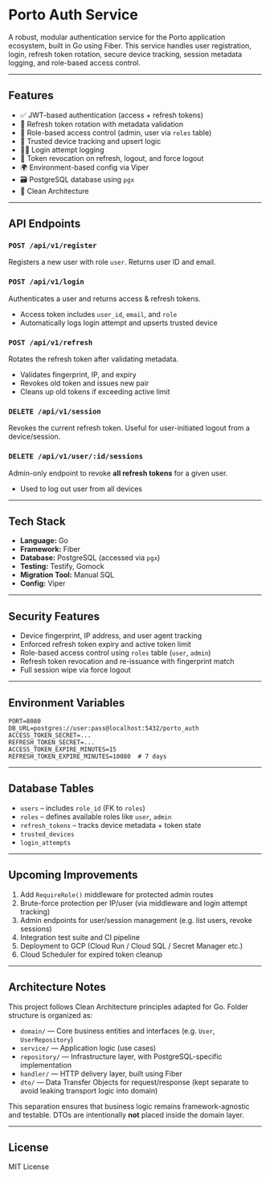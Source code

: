 # Porto Auth Service

A robust, modular authentication service for the Porto application ecosystem, built in Go using Fiber. This service handles user registration, login, refresh token rotation, secure device tracking, session metadata logging, and role-based access control.

---

## Features

- ✅ JWT-based authentication (access + refresh tokens)
- 🔁 Refresh token rotation with metadata validation
- 👤 Role-based access control (admin, user via `roles` table)
- 🧠 Trusted device tracking and upsert logic
- 🕵️‍♂️ Login attempt logging
- 🔐 Token revocation on refresh, logout, and force logout
- 🌍 Environment-based config via Viper
- 🗃️ PostgreSQL database using `pgx`
- 🧪 Clean Architecture

---

## API Endpoints

### `POST /api/v1/register`
Registers a new user with role `user`. Returns user ID and email.

### `POST /api/v1/login`
Authenticates a user and returns access & refresh tokens.
- Access token includes `user_id`, `email`, and `role`
- Automatically logs login attempt and upserts trusted device

### `POST /api/v1/refresh`
Rotates the refresh token after validating metadata.
- Validates fingerprint, IP, and expiry
- Revokes old token and issues new pair
- Cleans up old tokens if exceeding active limit

### `DELETE /api/v1/session`
Revokes the current refresh token. Useful for user-initiated logout from a device/session.

### `DELETE /api/v1/user/:id/sessions`
Admin-only endpoint to revoke **all refresh tokens** for a given user.
- Used to log out user from all devices

---

## Tech Stack
- **Language:** Go
- **Framework:** Fiber
- **Database:** PostgreSQL (accessed via `pgx`)
- **Testing:** Testify, Gomock
- **Migration Tool:** Manual SQL
- **Config:** Viper

---

## Security Features
- Device fingerprint, IP address, and user agent tracking
- Enforced refresh token expiry and active token limit
- Role-based access control using `roles` table (`user`, `admin`)
- Refresh token revocation and re-issuance with fingerprint match
- Full session wipe via force logout

---

## Environment Variables
```env
PORT=8080
DB_URL=postgres://user:pass@localhost:5432/porto_auth
ACCESS_TOKEN_SECRET=...
REFRESH_TOKEN_SECRET=...
ACCESS_TOKEN_EXPIRE_MINUTES=15
REFRESH_TOKEN_EXPIRE_MINUTES=10080  # 7 days
```

---

## Database Tables
- `users` – includes `role_id` (FK to `roles`)
- `roles` – defines available roles like `user`, `admin`
- `refresh_tokens` – tracks device metadata + token state
- `trusted_devices`
- `login_attempts`

---

## Upcoming Improvements
1. Add `RequireRole()` middleware for protected admin routes
2. Brute-force protection per IP/user (via middleware and login attempt tracking)
3. Admin endpoints for user/session management (e.g. list users, revoke sessions)
4. Integration test suite and CI pipeline
5. Deployment to GCP (Cloud Run / Cloud SQL / Secret Manager etc.)
6. Cloud Scheduler for expired token cleanup

---

## Architecture Notes

This project follows Clean Architecture principles adapted for Go. Folder structure is organized as:

- `domain/` — Core business entities and interfaces (e.g. `User`, `UserRepository`)
- `service/` — Application logic (use cases)
- `repository/` — Infrastructure layer, with PostgreSQL-specific implementation
- `handler/` — HTTP delivery layer, built using Fiber
- `dto/` — Data Transfer Objects for request/response (kept separate to avoid leaking transport logic into domain)

This separation ensures that business logic remains framework-agnostic and testable. DTOs are intentionally **not** placed inside the domain layer.

---

## License
MIT License
